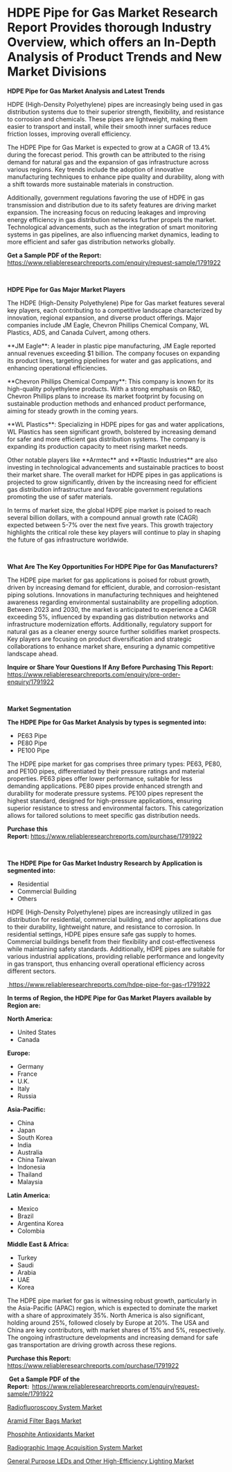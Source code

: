 <p><h1>HDPE Pipe for Gas Market Research Report Provides thorough Industry Overview, which offers an In-Depth Analysis of Product Trends and New Market Divisions</h1></p><p><strong>HDPE Pipe for Gas Market Analysis and Latest Trends</strong></p>
<p><p>HDPE (High-Density Polyethylene) pipes are increasingly being used in gas distribution systems due to their superior strength, flexibility, and resistance to corrosion and chemicals. These pipes are lightweight, making them easier to transport and install, while their smooth inner surfaces reduce friction losses, improving overall efficiency.</p><p>The HDPE Pipe for Gas Market is expected to grow at a CAGR of 13.4% during the forecast period. This growth can be attributed to the rising demand for natural gas and the expansion of gas infrastructure across various regions. Key trends include the adoption of innovative manufacturing techniques to enhance pipe quality and durability, along with a shift towards more sustainable materials in construction.</p><p>Additionally, government regulations favoring the use of HDPE in gas transmission and distribution due to its safety features are driving market expansion. The increasing focus on reducing leakages and improving energy efficiency in gas distribution networks further propels the market. Technological advancements, such as the integration of smart monitoring systems in gas pipelines, are also influencing market dynamics, leading to more efficient and safer gas distribution networks globally.</p></p>
<p><strong>Get a Sample PDF of the Report:&nbsp;</strong> <a href="https://www.reliableresearchreports.com/enquiry/request-sample/1791922?utm_campaign=13&utm_medium=2&utm_source=Github&utm_content=ia&utm_term=09112024&utm_id=hdpe-pipe-for-gas">https://www.reliableresearchreports.com/enquiry/request-sample/1791922</a></p>
<p>&nbsp;</p>
<p><strong>HDPE Pipe for Gas Major Market Players</strong></p>
<p><p>The HDPE (High-Density Polyethylene) Pipe for Gas market features several key players, each contributing to a competitive landscape characterized by innovation, regional expansion, and diverse product offerings. Major companies include JM Eagle, Chevron Phillips Chemical Company, WL Plastics, ADS, and Canada Culvert, among others.</p><p>**JM Eagle**: A leader in plastic pipe manufacturing, JM Eagle reported annual revenues exceeding $1 billion. The company focuses on expanding its product lines, targeting pipelines for water and gas applications, and enhancing operational efficiencies.</p><p>**Chevron Phillips Chemical Company**: This company is known for its high-quality polyethylene products. With a strong emphasis on R&D, Chevron Phillips plans to increase its market footprint by focusing on sustainable production methods and enhanced product performance, aiming for steady growth in the coming years.</p><p>**WL Plastics**: Specializing in HDPE pipes for gas and water applications, WL Plastics has seen significant growth, bolstered by increasing demand for safer and more efficient gas distribution systems. The company is expanding its production capacity to meet rising market needs.</p><p>Other notable players like **Armtec** and **Plastic Industries** are also investing in technological advancements and sustainable practices to boost their market share. The overall market for HDPE pipes in gas applications is projected to grow significantly, driven by the increasing need for efficient gas distribution infrastructure and favorable government regulations promoting the use of safer materials.</p><p>In terms of market size, the global HDPE pipe market is poised to reach several billion dollars, with a compound annual growth rate (CAGR) expected between 5-7% over the next five years. This growth trajectory highlights the critical role these key players will continue to play in shaping the future of gas infrastructure worldwide.</p></p>
<p>&nbsp;</p>
<p><strong>What Are The Key Opportunities For HDPE Pipe for Gas Manufacturers?</strong></p>
<p><p>The HDPE pipe market for gas applications is poised for robust growth, driven by increasing demand for efficient, durable, and corrosion-resistant piping solutions. Innovations in manufacturing techniques and heightened awareness regarding environmental sustainability are propelling adoption. Between 2023 and 2030, the market is anticipated to experience a CAGR exceeding 5%, influenced by expanding gas distribution networks and infrastructure modernization efforts. Additionally, regulatory support for natural gas as a cleaner energy source further solidifies market prospects. Key players are focusing on product diversification and strategic collaborations to enhance market share, ensuring a dynamic competitive landscape ahead.</p></p>
<p><strong>Inquire or Share Your Questions If Any Before Purchasing This Report:</strong> <a href="https://www.reliableresearchreports.com/enquiry/pre-order-enquiry/1791922?utm_campaign=13&utm_medium=2&utm_source=Github&utm_content=ia&utm_term=09112024&utm_id=hdpe-pipe-for-gas">https://www.reliableresearchreports.com/enquiry/pre-order-enquiry/1791922</a></p>
<p>&nbsp;</p>
<p><strong>Market Segmentation</strong></p>
<p><strong>The HDPE Pipe for Gas Market Analysis by types is segmented into:</strong></p>
<p><ul><li>PE63 Pipe</li><li>PE80 Pipe</li><li>PE100 Pipe</li></ul></p>
<p><p>The HDPE pipe market for gas comprises three primary types: PE63, PE80, and PE100 pipes, differentiated by their pressure ratings and material properties. PE63 pipes offer lower performance, suitable for less demanding applications. PE80 pipes provide enhanced strength and durability for moderate pressure systems. PE100 pipes represent the highest standard, designed for high-pressure applications, ensuring superior resistance to stress and environmental factors. This categorization allows for tailored solutions to meet specific gas distribution needs.</p></p>
<p><strong>Purchase this Report:&nbsp;</strong><a href="https://www.reliableresearchreports.com/purchase/1791922?utm_campaign=13&utm_medium=2&utm_source=Github&utm_content=ia&utm_term=09112024&utm_id=hdpe-pipe-for-gas">https://www.reliableresearchreports.com/purchase/1791922</a></p>
<p>&nbsp;</p>
<p><strong>The HDPE Pipe for Gas Market Industry Research by Application is segmented into:</strong></p>
<p><ul><li>Residential</li><li>Commercial Building</li><li>Others</li></ul></p>
<p><p>HDPE (High-Density Polyethylene) pipes are increasingly utilized in gas distribution for residential, commercial building, and other applications due to their durability, lightweight nature, and resistance to corrosion. In residential settings, HDPE pipes ensure safe gas supply to homes. Commercial buildings benefit from their flexibility and cost-effectiveness while maintaining safety standards. Additionally, HDPE pipes are suitable for various industrial applications, providing reliable performance and longevity in gas transport, thus enhancing overall operational efficiency across different sectors.</p></p>
<p><a href="https://www.reliableresearchreports.com/hdpe-pipe-for-gas-r1791922?utm_campaign=13&utm_medium=2&utm_source=Github&utm_content=ia&utm_term=09112024&utm_id=hdpe-pipe-for-gas">&nbsp;https://www.reliableresearchreports.com/hdpe-pipe-for-gas-r1791922</a></p>
<p><strong>In terms of Region, the HDPE Pipe for Gas Market Players available by Region are:</strong></p>
<p>
    <p> <strong> North America: </strong>
        <ul>
            <li>United States</li>
            <li>Canada</li>
        </ul>
        </p> 
    <p> <strong> Europe: </strong>
        <ul>
            <li>Germany</li>
            <li>France</li>
            <li>U.K.</li>
            <li>Italy</li>
            <li>Russia</li>
        </ul>
        </p> 
    <p> <strong> Asia-Pacific: </strong>
        <ul>
            <li>China</li>
            <li>Japan</li>
            <li>South Korea</li>
            <li>India</li>
            <li>Australia</li>
            <li>China Taiwan</li>
            <li>Indonesia</li>
            <li>Thailand</li>
            <li>Malaysia</li>
        </ul>
        </p> 
    <p> <strong> Latin America: </strong>
        <ul>
            <li>Mexico</li>
            <li>Brazil</li>
            <li>Argentina Korea</li>
            <li>Colombia</li>
        </ul>
        </p> 
    <p> <strong> Middle East & Africa: </strong>
        <ul>
            <li>Turkey</li>
            <li>Saudi</li>
            <li>Arabia</li>
            <li>UAE</li>
            <li>Korea</li>
        </ul>
    </p>
    </p>
<p><p>The HDPE pipe market for gas is witnessing robust growth, particularly in the Asia-Pacific (APAC) region, which is expected to dominate the market with a share of approximately 35%. North America is also significant, holding around 25%, followed closely by Europe at 20%. The USA and China are key contributors, with market shares of 15% and 5%, respectively. The ongoing infrastructure developments and increasing demand for safe gas transportation are driving growth across these regions.</p></p>
<p><strong>Purchase this Report: </strong><a href="https://www.reliableresearchreports.com/purchase/1791922?utm_campaign=13&utm_medium=2&utm_source=Github&utm_content=ia&utm_term=09112024&utm_id=hdpe-pipe-for-gas">https://www.reliableresearchreports.com/purchase/1791922</a></p>
<p>&nbsp;<strong>Get a Sample PDF of the Report:&nbsp;&nbsp;</strong><a href="https://www.reliableresearchreports.com/enquiry/request-sample/1791922?utm_campaign=13&utm_medium=2&utm_source=Github&utm_content=ia&utm_term=09112024&utm_id=hdpe-pipe-for-gas">https://www.reliableresearchreports.com/enquiry/request-sample/1791922</a></p>
<p><strong></strong></p>
<p><p><a href="https://issuu.com/reportprime-2/docs/radiofluoroscopy-system-market-size_44a65f3493e9eb?utm_campaign=13&utm_medium=2&utm_source=Github&utm_content=ia&utm_term=09112024&utm_id=hdpe-pipe-for-gas">Radiofluoroscopy System Market</a></p><p><a href="https://github.com/roydonhol47/Market-Research-Report-List-1/blob/main/aramid-filter-bags-market.md?utm_campaign=13&utm_medium=2&utm_source=Github&utm_content=ia&utm_term=09112024&utm_id=hdpe-pipe-for-gas">Aramid Filter Bags Market</a></p><p><a href="https://github.com/maniehilp9ib/Market-Research-Report-List-1/blob/main/phosphite-antioxidants-market.md?utm_campaign=13&utm_medium=2&utm_source=Github&utm_content=ia&utm_term=09112024&utm_id=hdpe-pipe-for-gas">Phosphite Antioxidants Market</a></p><p><a href="https://issuu.com/reportprime-2/docs/radiographic-image-acquisition-syst_9e029965273126?utm_campaign=13&utm_medium=2&utm_source=Github&utm_content=ia&utm_term=09112024&utm_id=hdpe-pipe-for-gas">Radiographic Image Acquisition System Market</a></p><p><a href="https://www.linkedin.com/pulse/market-insights-global-general-purpose-leds-other-high-efficiency-2qmwf?utm_campaign=13&utm_medium=2&utm_source=Github&utm_content=ia&utm_term=09112024&utm_id=hdpe-pipe-for-gas">General Purpose LEDs and Other High-Efficiency Lighting Market</a></p></p>